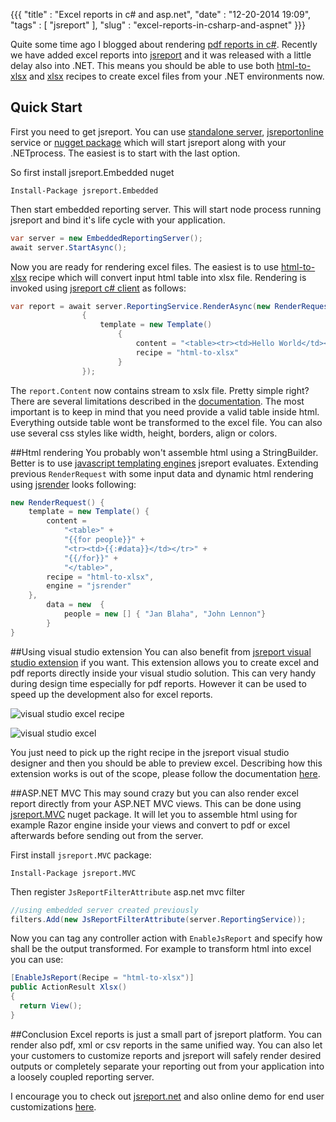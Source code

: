 {{{
    "title"    : "Excel reports in c# and asp.net",
    "date"     : "12-20-2014 19:09",
    "tags"     : [ "jsreport" ],
    "slug"     : "excel-reports-in-csharp-and-aspnet"
}}}

Quite some time ago I blogged about rendering [pdf reports in c#](http://jsreport.net/blog/pdf-reports-in-csharp). Recently we have added excel reports into [jsreport](http://jsreport.net) and it was released with a little delay  also into .NET. This means you should be able to use both [html-to-xlsx](http://jsreport.net/learn/html-to-xlsx) and [xlsx](http://jsreport.net/learn/xlsx) recipes to create excel files from your .NET environments now.

## Quick Start

First you need to get jsreport. You can use [standalone server](http://jsreport.net/on-prem), [jsreportonline](http://jsreport.net/online) service or [nugget package](http://jsreport.net/learn/net-embedded) which will start jsreport along with your .NETprocess. The easiest is to start with the last option.

So first install jsreport.Embedded nuget

`Install-Package jsreport.Embedded`

Then start embedded reporting server. This will start node process running jsreport and bind it's life cycle with your application.
```c#
var server = new EmbeddedReportingServer();
await server.StartAsync();
```

Now you are ready for rendering excel files. The easiest is to use [html-to-xlsx](http://jsreport.net/learn/html-to-xlsx) recipe which will convert input html table into xlsx file. Rendering is invoked using [jsreport c# client](http://jsreport.net/learn/net-client) as follows:

```c#
var report = await server.ReportingService.RenderAsync(new RenderRequest()
                {
                    template = new Template()
                        {
                            content = "<table><tr><td>Hello World</td></tr></table>",
                            recipe = "html-to-xlsx"
                        }
                });
```

The `report.Content` now contains stream to xslx file. Pretty simple right? There are several limitations described in the [documentation](http://jsreport.net/learn/html-to-xlsx). The most important is to keep in mind that you need provide a valid table inside html. Everything outside table wont be transformed to the excel file. You can also use several css styles like width, height, borders, align or colors.

##Html rendering
You probably won't assemble html using a StringBuilder. Better is to use  [javascript templating engines](http://jsreport.net/learn/templating-engines) jsreport evaluates. Extending previous `RenderRequest` with some input data and dynamic html rendering using [jsrender](http://jsreport.net/learn/jsrender) looks following:

```c#
new RenderRequest() {
	template = new Template() {
		content =
			"<table>" +
			"{{for people}}" +
			"<tr><td>{{:#data}}</td></tr>" +
			"{{/for}}" +
			"</table>",
		recipe = "html-to-xlsx",
		engine = "jsrender"
	},
        data = new  {
	        people = new [] { "Jan Blaha", "John Lennon"}
        }
}
```

##Using visual studio extension
You can also benefit from [jsreport visual studio extension](http://jsreport.net/learn/visual-studio-extension) if you want. This extension allows you to create excel and pdf reports directly inside your visual studio solution. This can very handy during design time especially for pdf reports. However it can be used to speed up the development also for excel reports.

![visual studio excel recipe](http://janblaha.net/img/blog/vs-excel-recipe.png)

![visual studio excel](http://janblaha.net/img/blog/vs-excel.png)

You just need to pick up the right recipe in the jsreport visual studio designer and then you should be able to preview excel.  Describing how this extension works is out of the scope, please follow the documentation [here](http://jsreport.net/learn/visual-studio-extension).

##ASP.NET MVC
This may sound crazy but you can also render excel report directly from your ASP.NET MVC views. This can be done using [jsreport.MVC](http://jsreport.net/learn/asp-net-mvc) nuget package. It will let you to assemble html using for example Razor engine inside your views and convert to pdf or excel afterwards before sending out from the server.

First install `jsreport.MVC` package:

`Install-Package jsreport.MVC`

Then register `JsReportFilterAttribute` asp.net mvc filter
```c#
//using embedded server created previously
filters.Add(new JsReportFilterAttribute(server.ReportingService));
```

Now you can tag any controller action with `EnableJsReport` and specify how shall be the output transformed. For example to transform html into excel you can use:

```c#
[EnableJsReport(Recipe = "html-to-xlsx")]
public ActionResult Xlsx()
{
  return View();
}
```

##Conclusion
Excel reports is just a small part of jsreport platform. You can render also pdf, xml or csv reports in the same unified way. You can also let your
customers to customize reports and jsreport will safely render desired outputs or completely separate your reporting out from your application
into a loosely coupled reporting server.

I encourage you to check out [jsreport.net](http://jsreport.net) and also online demo for end user customizations [here](http://net-embedding.jsreport.net).